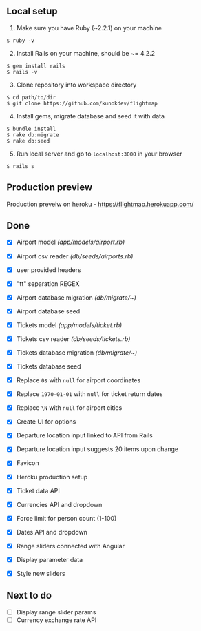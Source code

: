 ## Local setup

1. Make sure you have Ruby (~2.2.1) on your machine

  ```
  $ ruby -v
  ```

2. Install Rails on your machine, should be ~= 4.2.2

  ```
  $ gem install rails
  $ rails -v
  ```

3.  Clone repository into workspace directory

  ```
  $ cd path/to/dir
  $ git clone https://github.com/kunokdev/flightmap
  ```

4. Install gems, migrate database and seed it with data

  ```
  $ bundle install
  $ rake db:migrate
  $ rake db:seed
  ```

5. Run local server and go to `localhost:3000` in your browser

  ```
  $ rails s
  ```

## Production preview

Production preveiw on heroku - https://flightmap.herokuapp.com/

## Done

- [x] Airport model *(app/models/airport.rb)*
- [x] Airport csv reader *(db/seeds/airports.rb)*
- [x] user provided headers
- [x] "tt" separation REGEX
- [x] Airport database migration *(db/migrate/~)*
- [x] Airport database seed
- [x] Tickets model *(app/models/ticket.rb)*
- [x] Tickets csv reader *(db/seeds/tickets.rb)*
- [x] Tickets database migration *(db/migrate/~)*
- [x] Tickets database seed
- [x] Replace `0`s with `null` for airport coordinates
- [x] Replace `1970-01-01` with `null` for ticket return dates
- [x] Replace `\N` with `null` for airport cities
- [x] Create UI for options
- [x] Departure location input linked to API from Rails
- [x] Departure location input suggests 20 items upon change
- [x] Favicon
- [x] Heroku production setup
- [x] Ticket data API
- [x] Currencies API and dropdown
- [x] Force limit for person count (1-100)
- [x] Dates API and dropdown
- [x] Range sliders connected with Angular
- [x] Display parameter data
- [x] Style new sliders



## Next to do

- [ ] Display range slider params
- [ ] Currency exchange rate API
